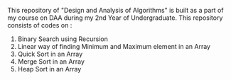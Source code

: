 This repository of "Design and Analysis of Algorithms" is built as a part of my course on DAA during my 2nd Year of Undergraduate.
This repository consists of codes on :<br>

1. Binary Search using Recursion<br>
2. Linear way of finding Minimum and Maximum element in an Array<br>
3. Quick Sort in an Array<br>
4. Merge Sort in an Array<br>
5. Heap Sort in an Array
